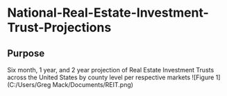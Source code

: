 # National-Real-Estate-Investment-Trust-Projections

## Purpose
Six month, 1 year, and 2 year projection of Real Estate Investment Trusts across the United States by county level per respective markets 
![Figure 1](C:/Users/Greg Mack/Documents/REIT.png)
